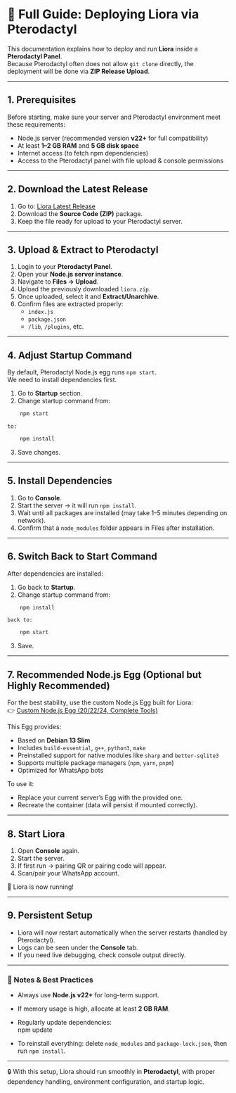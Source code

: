 # 🚀 Full Guide: Deploying Liora via Pterodactyl

This documentation explains how to deploy and run **Liora** inside a **Pterodactyl Panel**.  
Because Pterodactyl often does not allow `git clone` directly, the deployment will be done via **ZIP Release Upload**.

---

## 1. Prerequisites

Before starting, make sure your server and Pterodactyl environment meet these requirements:

- Node.js server (recommended version **v22+** for full compatibility)
- At least **1–2 GB RAM** and **5 GB disk space**
- Internet access (to fetch npm dependencies)
- Access to the Pterodactyl panel with file upload & console permissions

---

## 2. Download the Latest Release

1. Go to: [Liora Latest Release](https://github.com/naruyaizumi/liora/releases/latest)
2. Download the **Source Code (ZIP)** package.
3. Keep the file ready for upload to your Pterodactyl server.

---

## 3. Upload & Extract to Pterodactyl

1. Login to your **Pterodactyl Panel**.
2. Open your **Node.js server instance**.
3. Navigate to **Files → Upload**.
4. Upload the previously downloaded `liora.zip`.
5. Once uploaded, select it and **Extract/Unarchive**.
6. Confirm files are extracted properly:
    - `index.js`
    - `package.json`
    - `/lib`, `/plugins`, etc.

---

## 4. Adjust Startup Command

By default, Pterodactyl Node.js egg runs `npm start`.  
We need to install dependencies first.

1. Go to **Startup** section.
2. Change startup command from:

```bash
    npm start
```

    to:

```bash
    npm install
```

3. Save changes.

---

## 5. Install Dependencies

1. Go to **Console**.
2. Start the server → it will run `npm install`.
3. Wait until all packages are installed (may take 1–5 minutes depending on network).
4. Confirm that a `node_modules` folder appears in Files after installation.

---

## 6. Switch Back to Start Command

After dependencies are installed:

1. Go back to **Startup**.
2. Change startup command from:

```bash
    npm install
```

    back to:

```bash
    npm start
```

3. Save.

---

## 7. Recommended Node.js Egg (Optional but Highly Recommended)

For the best stability, use the custom Node.js Egg built for Liora:  
👉 [Custom Node.js Egg (20/22/24, Complete Tools)](https://gist.github.com/naruyaizumi/12a3c6baed67ca7fd7eaa11992c82631)

This Egg provides:

- Based on **Debian 13 Slim**
- Includes `build-essential`, `g++`, `python3`, `make`
- Preinstalled support for native modules like `sharp` and `better-sqlite3`
- Supports multiple package managers (`npm`, `yarn`, `pnpm`)
- Optimized for WhatsApp bots

To use it:

- Replace your current server’s Egg with the provided one.
- Recreate the container (data will persist if mounted correctly).

---

## 8. Start Liora

1. Open **Console** again.
2. Start the server.
3. If first run → pairing QR or pairing code will appear.
4. Scan/pair your WhatsApp account.

🌸 Liora is now running!

---

## 9. Persistent Setup

- Liora will now restart automatically when the server restarts (handled by Pterodactyl).
- Logs can be seen under the **Console** tab.
- If you need live debugging, check console output directly.

---

### 📝 Notes & Best Practices

- Always use **Node.js v22+** for long-term support.
- If memory usage is high, allocate at least **2 GB RAM**.
- Regularly update dependencies:  
  npm update

- To reinstall everything:
  delete `node_modules` and `package-lock.json`, then run `npm install`.

---

🔒 With this setup, Liora should run smoothly in **Pterodactyl**, with proper dependency handling, environment configuration, and startup logic.
